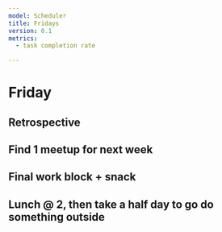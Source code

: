 ```yaml
---
model: Scheduler
title: Fridays
version: 0.1
metrics:
  - task completion rate

---
```


# Friday

## Retrospective

## Find 1 meetup for next week

## Final work block + snack

## Lunch @ 2, then take a half day to go do something outside